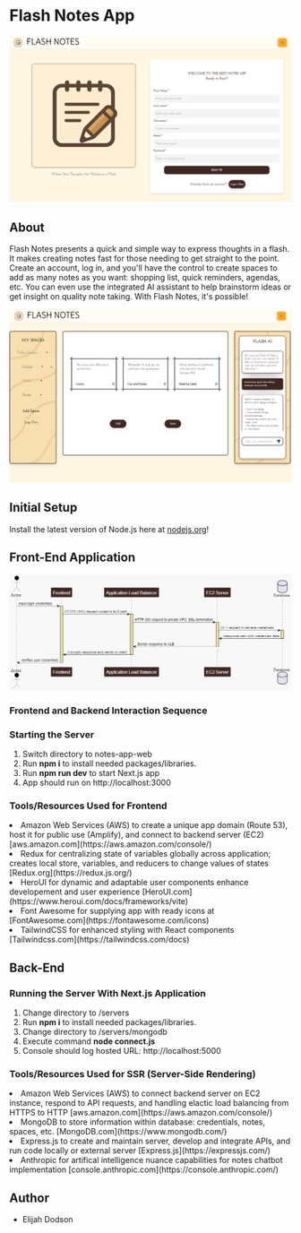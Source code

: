 # Flash Notes App

![Alt text](notes-app-web/public/images/readme/flashnotesfrontpage.png)

## About

Flash Notes presents a quick and simple way to express thoughts in a flash. It makes creating notes fast for those
needing to get straight to the point. Create an account, log in, and you'll have the control to create spaces to add
as many notes as you want: shopping list, quick reminders, agendas, etc. You can even use the integrated AI assistant
to help brainstorm ideas or get insight on quality note taking. With Flash Notes, it's possible!

![Alt text](notes-app-web/public/images/readme/flashnotesgallery.png)

## Initial Setup

Install the latest version of Node.js here at [nodejs.org](https://nodejs.org/en/download/package-manager)!

## Front-End Application

![Alt text](notes-app-web/public/diagrams/chart_images/notesapp_sequence_diagram.png)
### Frontend and Backend Interaction Sequence

### Starting the Server
1. Switch directory to notes-app-web
2. Run <b>npm i</b> to install needed packages/libraries.
3. Run <b>npm run dev</b> to start Next.js app
4. App should run on http://localhost:3000

### Tools/Resources Used for Frontend

<li>Amazon Web Services (AWS) to create a unique app domain (Route 53), host it for public use (Amplify), and connect to backend server (EC2) [aws.amazon.com](https://aws.amazon.com/console/)</li>
<li>Redux for centralizing state of variables globally across application; creates local store, variables, and reducers to change values of states [Redux.org](https://redux.js.org/)</li>
<li>HeroUI for dynamic and adaptable user components enhance developement and user experience [HeroUI.com](https://www.heroui.com/docs/frameworks/vite)</li>
<li>Font Awesome for supplying app with ready icons at [FontAwesome.com](https://fontawesome.com/icons)</li>
<li>TailwindCSS for enhanced styling with React components [Tailwindcss.com](https://tailwindcss.com/docs)</li>

## Back-End

### Running the Server With Next.js Application
1. Change directory to /servers
2. Run <b>npm i</b> to install needed packages/libraries.
3. Change directory to /servers/mongodb
4. Execute command <b>node connect.js</b>
5. Console should log hosted URL: http://localhost:5000

### Tools/Resources Used for SSR (Server-Side Rendering)

<li>Amazon Web Services (AWS) to connect backend server on EC2 instance, respond to API requests, and handling elactic load balancing from HTTPS to HTTP [aws.amazon.com](https://aws.amazon.com/console/)</li>
<li>MongoDB to store information within database: credentials, notes, spaces, etc. [MongoDB.com](https://www.mongodb.com/)</li>
<li>Express.js to create and maintain server, develop and integrate APIs, and run code locally or external server [Express.js](https://expressjs.com/)</li>
<li>Anthropic for artifical intelligence nuance capabilities for notes chatbot implementation [console.anthropic.com](https://console.anthropic.com/)</li>

## Author

- Elijah Dodson

